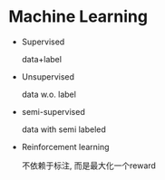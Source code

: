 # Machine Learning

- Supervised

  data+label

- Unsupervised

  data w.o. label

- semi-supervised

  data with semi labeled

- Reinforcement learning

  不依赖于标注, 而是最大化一个reward

